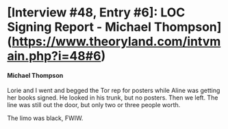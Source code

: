 # [Interview #48, Entry #6]: LOC Signing Report - Michael Thompson](https://www.theoryland.com/intvmain.php?i=48#6)

#### Michael Thompson

Lorie and I went and begged the Tor rep for posters while Aline was getting her books signed. He looked in his trunk, but no posters. Then we left. The line was still out the door, but only two or three people worth.

The limo was black, FWIW.


